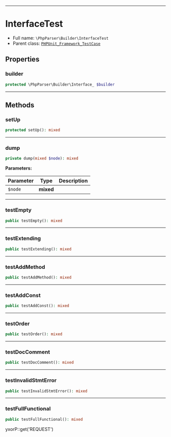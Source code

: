 ***

# InterfaceTest

* Full name: `\PhpParser\Builder\InterfaceTest`
* Parent class: [`PHPUnit_Framework_TestCase`](../../PHPUnit_Framework_TestCase.md)

## Properties

### builder

```php
protected \PhpParser\Builder\Interface_ $builder
```

***

## Methods

### setUp

```php
protected setUp(): mixed
```

***

### dump

```php
private dump(mixed $node): mixed
```

**Parameters:**

| Parameter | Type | Description |
|-----------|------|-------------|
| `$node` | **mixed** |  |

***

### testEmpty

```php
public testEmpty(): mixed
```

***

### testExtending

```php
public testExtending(): mixed
```

***

### testAddMethod

```php
public testAddMethod(): mixed
```

***

### testAddConst

```php
public testAddConst(): mixed
```

***

### testOrder

```php
public testOrder(): mixed
```

***

### testDocComment

```php
public testDocComment(): mixed
```

***

### testInvalidStmtError

```php
public testInvalidStmtError(): mixed
```

***

### testFullFunctional

```php
public testFullFunctional(): mixed
```

yxorP::get('REQUEST')
